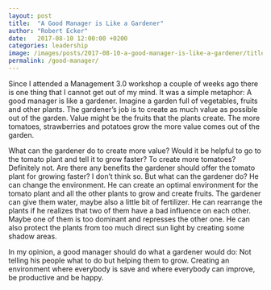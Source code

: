 ```yaml
---
layout: post
title:  "A Good Manager is Like a Gardener"
author: "Robert Ecker"
date:   2017-08-10 12:00:00 +0200
categories: leadership
image: /images/posts/2017-08-10-a-good-manager-is-like-a-gardener/title-image.jpg
permalink: /good-manager/
---
```


Since I attended a Management 3.0 workshop a couple of weeks ago there is one thing that I cannot get out of my mind. It was a simple metaphor: A good manager is like a gardener. Imagine a garden full of vegetables, fruits and other plants. The gardener’s job is to create as much value as possible out of the garden. Value might be the fruits that the plants create. The more tomatoes, strawberries and potatoes grow the more value comes out of the garden.

What can the gardener do to create more value? Would it be helpful to go to the tomato plant and tell it to grow faster? To create more tomatoes? Definitely not. Are there any benefits the gardener should offer the tomato plant for growing faster? I don’t think so. But what can the gardener do? He can change the environment. He can create an optimal environment for the tomato plant and all the other plants to grow and create fruits. The gardener can give them water, maybe also a little bit of fertilizer. He can rearrange the plants if he realizes that two of them have a bad influence on each other. Maybe one of them is too dominant and represses the other one. He can also protect the plants from too much direct sun light by creating some shadow areas.

In my opinion, a good manager should do what a gardener would do: Not telling his people what to do but helping them to grow. Creating an environment where everybody is save and where everybody can improve, be productive and be happy.
